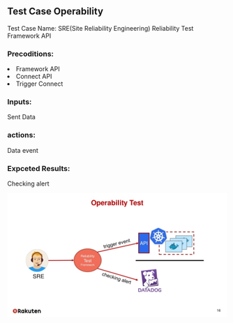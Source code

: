 ## Test Case Operability

Test Case Name: SRE(Site Reliability Engineering) Reliability Test Framework API


<H3>Precoditions:</H3> 
<li>Framework API</li>
<li>Connect API</li>
<li>Trigger Connect</li>

<H3>Inputs:</H3>  Sent Data 

<H3>actions:</H3>  Data event

<H3>Expceted Results:</H3>  Checking alert

![Pic](ilities-testing-16-1024.jpg)
